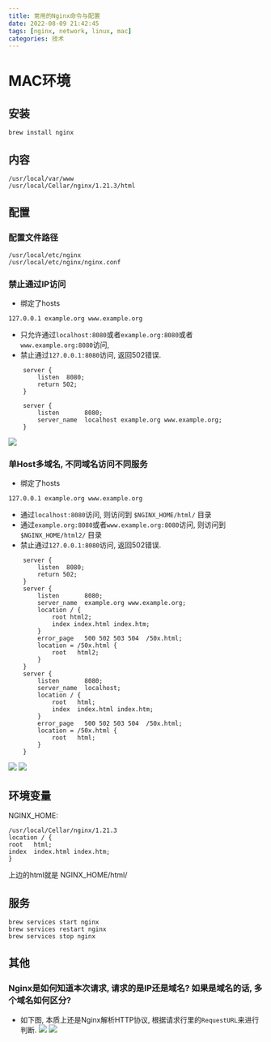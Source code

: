 ```yaml
---
title: 常用的Nginx命令与配置
date: 2022-08-09 21:42:45
tags: [nginx, network, linux, mac]
categories: 技术
---
```


# MAC环境
## 安装
```shell
brew install nginx
```

## 内容
```shell
/usr/local/var/www
/usr/local/Cellar/nginx/1.21.3/html
```

## 配置
### 配置文件路径
```shell
/usr/local/etc/nginx
/usr/local/etc/nginx/nginx.conf
```

### 禁止通过IP访问
- 绑定了hosts
```shell
127.0.0.1 example.org www.example.org
```
- 只允许通过`localhost:8080`或者`example.org:8080`或者`www.example.org:8080`访问, 
- 禁止通过`127.0.0.1:8080`访问, 返回502错误.
```shell
    server {
        listen  8080;
        return 502;
    }

    server {
        listen       8080;
        server_name  localhost example.org www.example.org;
    }
```

![](https://davywalker-bucket.oss-cn-shanghai.aliyuncs.com/img/202208092149192.png)

### 单Host多域名, 不同域名访问不同服务
- 绑定了hosts
```shell
127.0.0.1 example.org www.example.org
```
- 通过`localhost:8080`访问, 则访问到 `$NGINX_HOME/html/` 目录
- 通过`example.org:8080`或者`www.example.org:8080`访问, 则访问到 `$NGINX_HOME/html2/` 目录
- 禁止通过`127.0.0.1:8080`访问, 返回502错误.
```shell
    server {
        listen  8080;
        return 502;
    }
    server {
        listen       8080;
        server_name  example.org www.example.org;
        location / {
            root html2;
            index index.html index.htm;
        }
        error_page   500 502 503 504  /50x.html;
        location = /50x.html {
            root   html2;
        }
    }
    server {
        listen       8080;
        server_name  localhost;
        location / {
            root   html;
            index  index.html index.htm;
        }
        error_page   500 502 503 504  /50x.html;
        location = /50x.html {
            root   html;
        }
    }
```
![](https://davywalker-bucket.oss-cn-shanghai.aliyuncs.com/img/202208092152127.png)
![](https://davywalker-bucket.oss-cn-shanghai.aliyuncs.com/img/202208092152948.png)

## 环境变量
NGINX_HOME:
```shell
/usr/local/Cellar/nginx/1.21.3
location / {
root   html;
index  index.html index.htm;
}
```
上边的html就是 NGINX_HOME/html/

## 服务
```shell
brew services start nginx
brew services restart nginx
brew services stop nginx
```

## 其他
### Nginx是如何知道本次请求, 请求的是IP还是域名? 如果是域名的话, 多个域名如何区分?
- 如下图, 本质上还是Nginx解析HTTP协议, 根据请求行里的`RequestURL`来进行判断. 
![](https://davywalker-bucket.oss-cn-shanghai.aliyuncs.com/img/202208092154665.png)
![](https://davywalker-bucket.oss-cn-shanghai.aliyuncs.com/img/202208092154173.png)